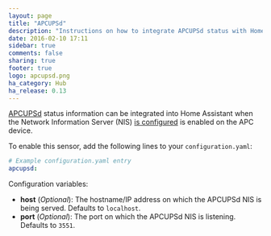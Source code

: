 ```yaml
---
layout: page
title: "APCUPSd"
description: "Instructions on how to integrate APCUPSd status with Home Assistant."
date: 2016-02-10 17:11
sidebar: true
comments: false
sharing: true
footer: true
logo: apcupsd.png
ha_category: Hub
ha_release: 0.13
---
```


[APCUPSd](http://www.apcupsd.org/) status information can be integrated into Home Assistant when the Network Information Server (NIS) [is configured](http://www.apcupsd.org/manual/manual.html#nis-server-client-configuration-using-the-net-driver) is enabled on the APC device.

To enable this sensor, add the following lines to your `configuration.yaml`:

```yaml
# Example configuration.yaml entry
apcupsd:
```

Configuration variables:

- **host** (*Optional*): The hostname/IP address on which the APCUPSd NIS is being served. Defaults to `localhost`.
- **port** (*Optional*): The port on which the APCUPSd NIS is listening. Defaults to `3551`.

